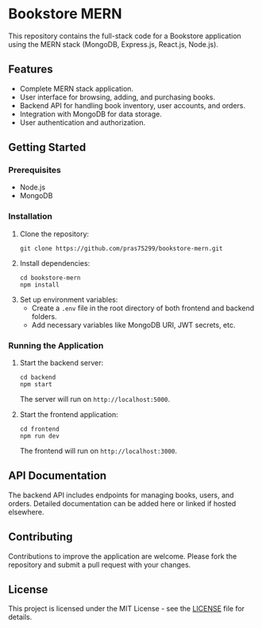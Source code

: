 # Bookstore MERN

This repository contains the full-stack code for a Bookstore application using the MERN stack (MongoDB, Express.js, React.js, Node.js).

## Features

- Complete MERN stack application.
- User interface for browsing, adding, and purchasing books.
- Backend API for handling book inventory, user accounts, and orders.
- Integration with MongoDB for data storage.
- User authentication and authorization.

## Getting Started

### Prerequisites

- Node.js
- MongoDB

### Installation

1. Clone the repository:
   ```
   git clone https://github.com/pras75299/bookstore-mern.git
   ```
2. Install dependencies:
   ```
   cd bookstore-mern
   npm install
   ```
3. Set up environment variables:
   - Create a `.env` file in the root directory of both frontend and backend folders.
   - Add necessary variables like MongoDB URI, JWT secrets, etc.

### Running the Application

1. Start the backend server:

   ```
   cd backend
   npm start
   ```

   The server will run on `http://localhost:5000`.

2. Start the frontend application:
   ```
   cd frontend
   npm run dev
   ```
   The frontend will run on `http://localhost:3000`.

## API Documentation

The backend API includes endpoints for managing books, users, and orders. Detailed documentation can be added here or linked if hosted elsewhere.

## Contributing

Contributions to improve the application are welcome. Please fork the repository and submit a pull request with your changes.

## License

This project is licensed under the MIT License - see the [LICENSE](LICENSE) file for details.
